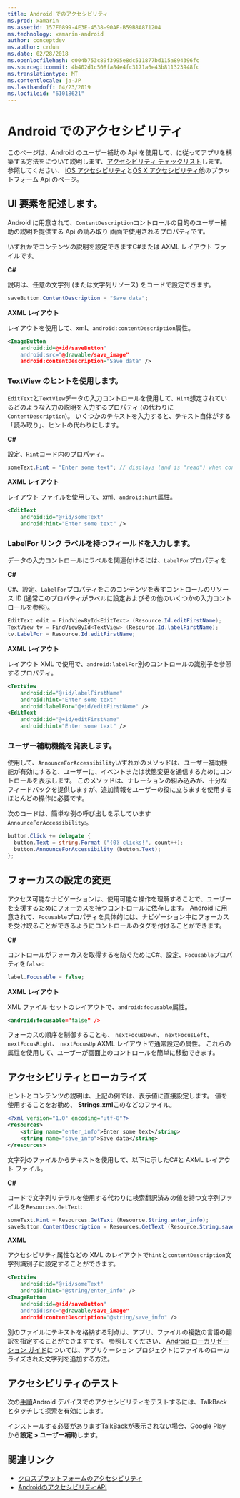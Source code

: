 ```yaml
---
title: Android でのアクセシビリティ
ms.prod: xamarin
ms.assetid: 157F0899-4E3E-4538-90AF-B59B8A871204
ms.technology: xamarin-android
author: conceptdev
ms.author: crdun
ms.date: 02/28/2018
ms.openlocfilehash: d004b753c89f3995e8dc511877bd115a894396fc
ms.sourcegitcommit: 4b402d1c508fa84e4fc3171a6e43b811323948fc
ms.translationtype: MT
ms.contentlocale: ja-JP
ms.lasthandoff: 04/23/2019
ms.locfileid: "61018621"
---
```

# <a name="accessibility-on-android"></a>Android でのアクセシビリティ

このページは、Android のユーザー補助の Api を使用して、に従ってアプリを構築する方法をについて説明します、[アクセシビリティ チェックリスト](~/cross-platform/app-fundamentals/accessibility.md)します。
参照してください、 [iOS アクセシビリティ](~/ios/app-fundamentals/accessibility.md)と[OS X アクセシビリティ](~/mac/app-fundamentals/accessibility.md)他のプラットフォーム Api のページ。


## <a name="describing-ui-elements"></a>UI 要素を記述します。

Android に用意されて、`ContentDescription`コントロールの目的のユーザー補助の説明を提供する Api の読み取り 画面で使用されるプロパティです。

いずれかでコンテンツの説明を設定できますC#または AXML レイアウト ファイルです。

**C#**

説明は、任意の文字列 (または文字列リソース) をコードで設定できます。

```csharp
saveButton.ContentDescription = "Save data";
```

**AXML レイアウト**

レイアウトを使用して、xml、`android:contentDescription`属性。

```xml
<ImageButton
    android:id=@+id/saveButton"
    android:src="@drawable/save_image"
    android:contentDescription="Save data" />
```

### <a name="use-hint-for-textview"></a>TextView のヒントを使用します。

`EditText`と`TextView`データの入力コントロールを使用して、`Hint`想定されているどのような入力の説明を入力するプロパティ (の代わりに`ContentDescription`)。
いくつかのテキストを入力すると、テキスト自体がする「読み取り」、ヒントの代わりにします。

**C#**

設定、`Hint`コード内のプロパティ。

```csharp
someText.Hint = "Enter some text"; // displays (and is "read") when control is empty
```

**AXML レイアウト**

レイアウト ファイルを使用して、xml、`android:hint`属性。

```xml
<EditText
    android:id="@+id/someText"
    android:hint="Enter some text" />
```


### <a name="labelfor-links-input-fields-with-labels"></a>LabelFor リンク ラベルを持つフィールドを入力します。

データの入力コントロールにラベルを関連付けるには、`LabelFor`プロパティを

**C#**

C#、設定、`LabelFor`プロパティをこのコンテンツを表すコントロールのリソース ID (通常このプロパティがラベルに設定およびその他のいくつかの入力コントロールを参照)。

```csharp
EditText edit = FindViewById<EditText> (Resource.Id.editFirstName);
TextView tv = FindViewById<TextView> (Resource.Id.labelFirstName);
tv.LabelFor = Resource.Id.editFirstName;
```

**AXML レイアウト**

レイアウト XML で使用で、`android:labelFor`別のコントロールの識別子を参照するプロパティ。

```xml
<TextView
    android:id="@+id/labelFirstName"
    android:hint="Enter some text"
    android:labelFor="@+id/editFirstName" />
<EditText
    android:id="@+id/editFirstName"
    android:hint="Enter some text" />
```

### <a name="announce-for-accessibility"></a>ユーザー補助機能を発表します。

使用して、`AnnounceForAccessibility`いずれかのメソッドは、ユーザー補助機能が有効にすると、ユーザーに、イベントまたは状態変更を通信するためにコントロールを表示します。 このメソッドは、ナレーションの組み込みが、十分なフィードバックを提供しますが、追加情報をユーザーの役に立ちますを使用するほとんどの操作に必要です。

次のコードは、簡単な例の呼び出しを示しています`AnnounceForAccessibility`:。

```csharp
button.Click += delegate {
  button.Text = string.Format ("{0} clicks!", count++);
  button.AnnounceForAccessibility (button.Text);
};
```

## <a name="changing-focus-settings"></a>フォーカスの設定の変更

アクセス可能なナビゲーションは、使用可能な操作を理解することで、ユーザーを支援するためにフォーカスを持つコントロールに依存します。 Android に用意されて、`Focusable`プロパティを具体的には、ナビゲーション中にフォーカスを受け取ることができるようにコントロールのタグを付けることができます。

**C#**

コントロールがフォーカスを取得するを防ぐためにC#、設定、`Focusable`プロパティを`false`:

```csharp
label.Focusable = false;
```

**AXML レイアウト**

XML ファイル セットのレイアウトで、`android:focusable`属性。

```xml
<android:focusable="false" />
```

フォーカスの順序を制御することも、 `nextFocusDown`、 `nextFocusLeft`、 `nextFocusRight`、 `nextFocusUp` AXML レイアウトで通常設定の属性。 これらの属性を使用して、ユーザーが画面上のコントロールを簡単に移動できます。


## <a name="accessibility-and-localization"></a>アクセシビリティとローカライズ

ヒントとコンテンツの説明は、上記の例では、表示値に直接設定します。 値を使用することをお勧め、 **Strings.xml**このなどのファイル。

```xml
<?xml version="1.0" encoding="utf-8"?>
<resources>
    <string name="enter_info">Enter some text</string>
    <string name="save_info">Save data</string>
</resources>
```

文字列のファイルからテキストを使用して、以下に示したC#と AXML レイアウト ファイル。

**C#**

コードで文字列リテラルを使用する代わりに検索翻訳済みの値を持つ文字列ファイルを`Resources.GetText`:

```csharp
someText.Hint = Resources.GetText (Resource.String.enter_info);
saveButton.ContentDescription = Resources.GetText (Resource.String.save_info);
```

**AXML**

アクセシビリティ属性などの XML のレイアウトで`hint`と`contentDescription`文字列識別子に設定することができます。

```xml
<TextView
    android:id="@+id/someText"
    android:hint="@string/enter_info" />
<ImageButton
    android:id=@+id/saveButton"
    android:src="@drawable/save_image"
    android:contentDescription="@string/save_info" />
```

別のファイルにテキストを格納する利点は、アプリ、ファイルの複数の言語の翻訳を指定することができますです。 参照してください、 [Android ローカリゼーション ガイド](~/android/app-fundamentals/localization.md)については、アプリケーション プロジェクトにファイルのローカライズされた文字列を追加する方法。


## <a name="testing-accessibility"></a>アクセシビリティのテスト

次の[手順](https://developer.android.com/training/accessibility/testing.html#how-to)Android デバイスでのアクセシビリティをテストするには、TalkBack とタッチして探索を有効にします。

インストールする必要があります[TalkBack](https://play.google.com/store/apps/details?id=com.google.android.marvin.talkback)が表示されない場合、Google Play から**設定 > ユーザー補助**します。


## <a name="related-links"></a>関連リンク

- [クロスプラットフォームのアクセシビリティ](~/cross-platform/app-fundamentals/accessibility.md)
- [AndroidのアクセシビリティAPI](https://developer.android.com/guide/topics/ui/accessibility/index.html)
